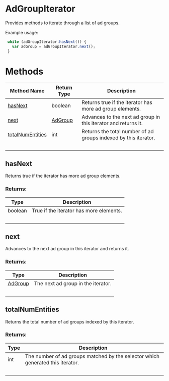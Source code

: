 # AdGroupIterator
Provides methods to iterate through a list of ad groups.

Example usage:
```javascript
 while (adGroupIterator.hasNext()) {
   var adGroup = adGroupIterator.next();
 }
```

# Methods
|Method Name|Return Type|Description|
|-|-|-
[hasNext](#hasnext)|boolean|Returns true if the iterator has more ad group elements.
[next](#next)|[AdGroup](./AdGroup)|Advances to the next ad group in this iterator and returns it.<br />
[totalNumEntities](#totalnumentities)|int|Returns the total number of ad groups indexed by this iterator.
&nbsp;|&nbsp;|&nbsp;

## <a name="hasnext"></a>hasNext
Returns true if the iterator has more ad group elements.
### Returns:
|Type|Description|
|-|-
boolean|True if the iterator has more elements.
&nbsp;|&nbsp;
## <a name="next"></a>next
Advances to the next ad group in this iterator and returns it.

### Returns:
|Type|Description|
|-|-
[AdGroup](./AdGroup)|The next ad group in the iterator.
&nbsp;|&nbsp;
## <a name="totalnumentities"></a>totalNumEntities
Returns the total number of ad groups indexed by this iterator.
### Returns:
|Type|Description|
|-|-
int|The number of ad groups matched by the selector which generated this iterator.
&nbsp;|&nbsp;

